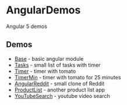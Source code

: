 # AngularDemos
Angular 5 demos

## Demos

- [Base](Base/README.md) - basic angular module
- [Tasks](Tasks/README.md) - small list of tasks with timer
- [Timer](Timer/README.md) - timer with tomato
- [TimerMin](TimerMin/README.md) - timer with tomato for 25 minutes
- [AngularReddit](AngularReddit/README.md) - small clone of Reddit 
- [ProductList](ProductList/README.md) - another product list app
- [YouTubeSearch](YouTubeSearch/README.md) - youtube video search